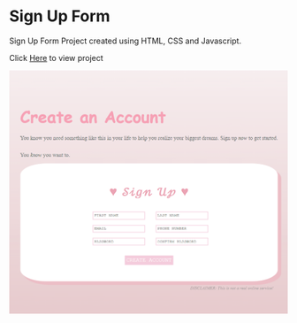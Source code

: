 # Sign Up Form

Sign Up Form Project created using HTML, CSS and Javascript. 

Click [Here](https://dvelazq1.github.io/sign-up-form/) to view project

![Sign-Up Form Project](/images/projectScreenshot.png)


